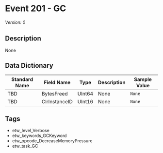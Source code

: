 # Event 201 - GC
###### Version: 0

## Description
None

## Data Dictionary
|Standard Name|Field Name|Type|Description|Sample Value|
|---|---|---|---|---|
|TBD|BytesFreed|UInt64|None|`None`|
|TBD|ClrInstanceID|UInt16|None|`None`|

## Tags
* etw_level_Verbose
* etw_keywords_GCKeyword
* etw_opcode_DecreaseMemoryPressure
* etw_task_GC